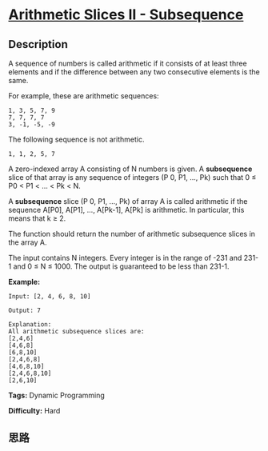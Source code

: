 # [Arithmetic Slices II - Subsequence][title]

## Description

A sequence of numbers is called arithmetic if it consists of at least three
elements and if the difference between any two consecutive elements is the
same.

For example, these are arithmetic sequences:
            1, 3, 5, 7, 9    7, 7, 7, 7    3, -1, -5, -9

The following sequence is not arithmetic.
            1, 1, 2, 5, 7



A zero-indexed array A consisting of N numbers is given. A **subsequence**
slice of that array is any sequence of integers (P 0, P1, ..., Pk) such that 0
≤ P0 < P1 < ... < Pk < N.

A **subsequence** slice (P 0, P1, ..., Pk) of array A is called arithmetic if
the sequence A[P0], A[P1], ..., A[Pk-1], A[Pk] is arithmetic. In particular,
this means that k ≥ 2.

The function should return the number of arithmetic subsequence slices in the
array A.

The input contains N integers. Every integer is in the range of -231 and 231-1
and 0 ≤ N ≤ 1000\. The output is guaranteed to be less than 231-1.



**Example:**
            Input: [2, 4, 6, 8, 10]        Output: 7        Explanation:    All arithmetic subsequence slices are:    [2,4,6]    [4,6,8]    [6,8,10]    [2,4,6,8]    [4,6,8,10]    [2,4,6,8,10]    [2,6,10]    


**Tags:** Dynamic Programming

**Difficulty:** Hard

## 思路

[title]: https://leetcode.com/problems/arithmetic-slices-ii-subsequence
